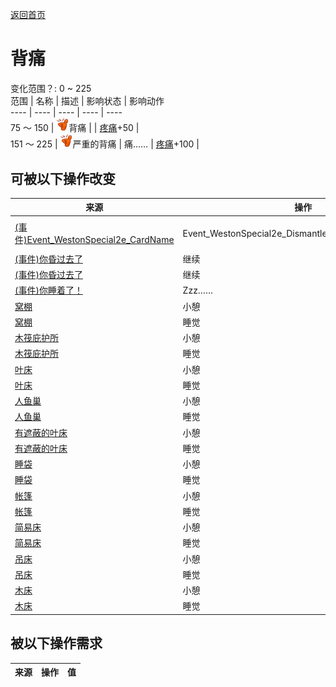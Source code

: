 [返回首页](index.md)  
# 背痛  
变化范围？: 0 ~ 225  
范围  |  名称  |  描述  |  影响状态  |  影响动作  
----  |  ----  |  ----  |  ----  |  ----  
75 ～ 150  |  <img decoding="async" src="Sprite/Backpain.png" style="width:20px;">背痛  |    |  [疼痛](Pain.md)+50  |    
151 ～ 225  |  <img decoding="async" src="Sprite/Backpain.png" style="width:20px;">严重的背痛  |  痛……  |  [疼痛](Pain.md)+100  |    
## 可被以下操作改变  
来源  |  操作  |  值  
----  |  ----  |  ----  
[(事件)Event_WestonSpecial2e_CardName](Event_WestonSpecial2e.md)  |  Event_WestonSpecial2e_DismantleActions[0].ActionName  |  56 ~ 90  
[(事件)你昏过去了](Event_FaintDizzy.md)  |  继续  |  50  
[(事件)你昏过去了](Event_FaintExhaustion.md)  |  继续  |  25  
[(事件)你睡着了！](Event_FallingAsleep.md)  |  Zzz……  |  6  
[窝棚](Shelter.md)  |  小憩  |  5  
[窝棚](Shelter.md)  |  睡觉  |  5  
[木筏庇护所](RaftShelter.md)  |  小憩  |  5  
[木筏庇护所](RaftShelter.md)  |  睡觉  |  5  
[叶床](LeafBed.md)  |  小憩  |  4.5  
[叶床](LeafBed.md)  |  睡觉  |  4.5  
[人鱼巢](MermaidNest.md)  |  小憩  |  4.5  
[人鱼巢](MermaidNest.md)  |  睡觉  |  4.5  
[有遮蔽的叶床](ShelteredLeafBed.md)  |  小憩  |  4.5  
[有遮蔽的叶床](ShelteredLeafBed.md)  |  睡觉  |  4.5  
[睡袋](BedRoll.md)  |  小憩  |  4  
[睡袋](BedRoll.md)  |  睡觉  |  4  
[帐篷](TentDeployed.md)  |  小憩  |  4  
[帐篷](TentDeployed.md)  |  睡觉  |  4  
[简易床](BedRustic.md)  |  小憩  |  3  
[简易床](BedRustic.md)  |  睡觉  |  3  
[吊床](Hammock.md)  |  小憩  |  3  
[吊床](Hammock.md)  |  睡觉  |  3  
[木床](BedWooden.md)  |  小憩  |  2.5  
[木床](BedWooden.md)  |  睡觉  |  2.5  
## 被以下操作需求  
来源  |  操作  |  值  
----  |  ----  |  ----  
